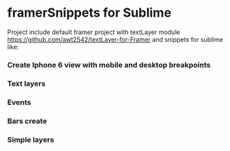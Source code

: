 # framerSnippets for Sublime

Project include default framer project with textLayer module https://github.com/awt2542/textLayer-for-Framer and snippets for sublime like:

### Create Iphone 6 view with mobile and desktop breakpoints

### Text layers

### Events

### Bars create

### Simple layers
